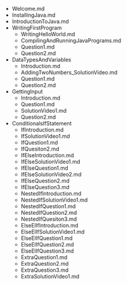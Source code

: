 - Welcome.md
- InstallingJava.md
- IntroductionToJava.md
- WritingFirstProgram
  - WritingHelloWorld.md
  - CompilingAndRunningJavaPrograms.md
  - Question1.md
  - Question2.md
- DataTypesAndVariables
  - Introduction.md
  - AddingTwoNumbers_SolutionVideo.md
  - Question1.md
  - Question2.md
- GettingInput
  - Introduction.md
  - Question1.md
  - SolutionVideo1.md
  - Question2.md
- ConditionalsIfStatement
  - IfIntroduction.md
  - IfSolutionVideo1.md
  - IfQuestion1.md
  - IfQuesiton2.md
  - IfElseIntroduction.md
  - IfElseSolutionVideo1.md
  - IfElseQuestion1.md
  - IfElseSolutionVideo2.md
  - IfElseQuestion2.md
  - IfElseQuestion3.md
  - NestedIfIntroduction.md
  - NestedIfSolutionVideo1.md
  - NestedIfQuestion1.md
  - NestedIfQuestion2.md
  - NestedIfQuesiton3.md
  - ElseElIfIntroduction.md
  - ElseElIfSolutionVideo1.md
  - ElseElIfQuestion1.md
  - ElseElIfQuestion2.md
  - ElseElIfQuestion3.md
  - ExtraQuestion1.md
  - ExtraQuestion2.md
  - ExtraQuestion3.md
  - ExtraSolutionVideo1.md
